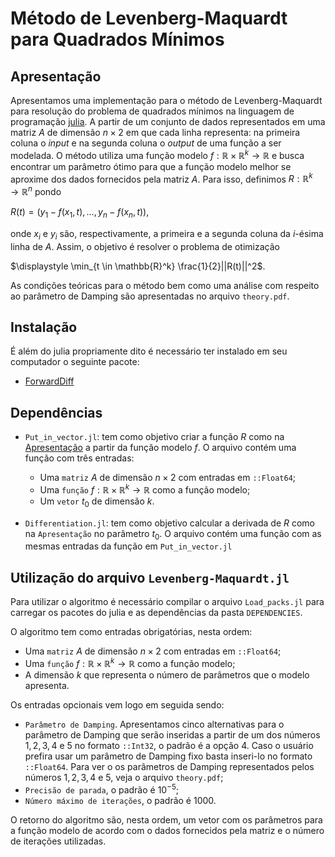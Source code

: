 # Método de Levenberg-Maquardt para Quadrados Mínimos


## Apresentação <span id="Depnd"><span>



Apresentamos uma implementação para o método de Levenberg-Maquardt para resolução do problema de quadrados mínimos na linguagem de programação [julia](https://julialang.org/). A partir de um conjunto de dados representados em uma matriz $A$ de dimensão $n \times 2$ em que cada linha representa: na primeira coluna o $\textit{input}$ e na segunda coluna o $\textit{output}$ de uma função a ser modelada. O método utiliza uma função modelo $f: \mathbb{R} \times \mathbb{R}^k \rightarrow \mathbb{R}$ e busca encontrar um parâmetro ótimo para que a função modelo melhor se aproxime dos dados fornecidos pela matriz $A$. Para isso, definimos $R: \mathbb{R}^k \rightarrow \mathbb{R}^n$ pondo 

$R(t) =(y_1 - f(x_1,t), \ldots, y _n - f(x_n,t))$,
 
onde $x_i$ e $y_i$ são, respectivamente, a primeira e a segunda coluna da $i$-ésima linha de $A$. Assim, o objetivo é resolver o problema de otimização


$\displaystyle \min_{t \in \mathbb{R}^k} \frac{1}{2}||R(t)||^2$.

As condições teóricas para o método bem como uma análise com respeito ao parâmetro de Damping são apresentadas no arquivo `theory.pdf`.

   




## Instalação


É além do julia propriamente dito é necessário ter instalado em seu computador o seguinte pacote:

 - [ForwardDiff](https://github.com/JuliaDiff/ForwardDiff.jl)


## Dependências


* `Put_in_vector.jl`: tem como objetivo criar a função $R$ como na [Apresentação](#Depnd) a partir da função modelo $f$. O arquivo contém uma função com três entradas:
    - Uma `matriz` $A$ de dimensão $n \times 2$ com entradas em `::Float64`;
    -  Uma `função` $f: \mathbb{R} \times \mathbb{R}^k \rightarrow \mathbb{R}$ como a função modelo;
    -  Um `vetor` $t_0$ de dimensão $k$.

* `Differentiation.jl`: tem como objetivo calcular a derivada de $R$ como na `Apresentação` no parâmetro $t_0$. O arquivo contém uma função com as mesmas entradas da função em `Put_in_vector.jl`
    
    




## Utilização do arquivo `Levenberg-Maquardt.jl`


Para utilizar o algoritmo é necessário compilar o arquivo `Load_packs.jl` para carregar os pacotes do julia e as dependências da pasta `DEPENDENCIES`.

O algoritmo tem como entradas obrigatórias, nesta ordem:

 * Uma `matriz` $A$ de dimensão $n \times 2$ com entradas em `::Float64`;
 * Uma `função` $f: \mathbb{R} \times \mathbb{R}^k \rightarrow \mathbb{R}$ como a função modelo;
 * A dimensão $k$ que representa o número de parâmetros que o modelo apresenta.

Os entradas opcionais vem logo em seguida sendo:
 * `Parâmetro de Damping`. Apresentamos cinco alternativas para o parâmetro de Damping que serão inseridas a partir de um dos números $1,2,3,4$ e $5$ no formato `::Int32`, o padrão é a opção $4$. Caso o usuário prefira usar um parâmetro de Damping fixo basta inseri-lo no formato `::Float64`. Para ver o os parâmetros de Damping representados pelos números $1,2,3,4$ e $5$, veja o arquivo `theory.pdf`;
 * `Precisão de parada`, o padrão é $10^{-5}$;
 * `Número máximo de iterações`, o padrão é $1000$.

O retorno do algoritmo são, nesta ordem, um vetor com os parâmetros para a função modelo de acordo com o dados fornecidos pela matriz e o número de iterações utilizadas.

